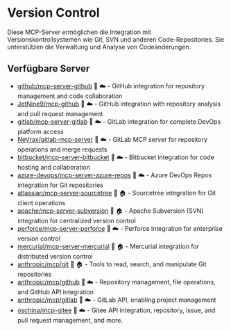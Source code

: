 # Version Control

Diese MCP-Server ermöglichen die Integration mit Versionskontrollsystemen wie Git, SVN und anderen Code-Repositories. Sie unterstützen die Verwaltung und Analyse von Codeänderungen.

## Verfügbare Server

- [github/mcp-server-github](https://github.com/github/mcp-server-github) 📇 ☁️ - GitHub integration for repository management and code collaboration
- [JetNine9/mcp-github](https://github.com/JetNine9/mcp-github) 📇 ☁️ - GitHub integration with repository analysis and pull request management
- [gitlab/mcp-server-gitlab](https://github.com/gitlab/mcp-server-gitlab) 🐍 ☁️ - GitLab integration for complete DevOps platform access
- [NeVrax/gitlab-mcp-server](https://github.com/NeVrax/gitlab-mcp-server) 📇 ☁️ - GitLab MCP server for repository operations and merge requests
- [bitbucket/mcp-server-bitbucket](https://github.com/bitbucket/mcp-server-bitbucket) 🐍 ☁️ - Bitbucket integration for code hosting and collaboration
- [azure-devops/mcp-server-azure-repos](https://github.com/azure-devops/mcp-server-azure-repos) 📇 ☁️ - Azure DevOps Repos integration for Git repositories
- [atlassian/mcp-server-sourcetree](https://github.com/atlassian/mcp-server-sourcetree) 🐍 🏠 - Sourcetree integration for Git client operations
- [apache/mcp-server-subversion](https://github.com/apache/mcp-server-subversion) 📇 🏠 - Apache Subversion (SVN) integration for centralized version control
- [perforce/mcp-server-perforce](https://github.com/perforce/mcp-server-perforce) 🐍 ☁️ - Perforce integration for enterprise version control
- [mercurial/mcp-server-mercurial](https://github.com/mercurial/mcp-server-mercurial) 📇 🏠 - Mercurial integration for distributed version control
- [anthropic/mcp/git](https://github.com/anthropic/mcp/tree/main/src/git) 📇 🏠 - Tools to read, search, and manipulate Git repositories
- [anthropic/mcp/github](https://github.com/anthropic/mcp/tree/main/src/github) 📇 ☁️ - Repository management, file operations, and GitHub API integration
- [anthropic/mcp/gitlab](https://github.com/anthropic/mcp/tree/main/src/gitlab) 📇 ☁️ - GitLab API, enabling project management
- [oschina/mcp-gitee](https://github.com/oschina/mcp-gitee) 📇 ☁️ - Gitee API integration, repository, issue, and pull request management, and more. 